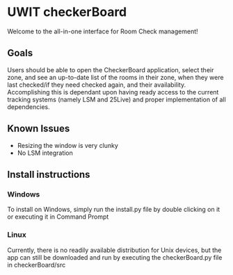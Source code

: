 # UWIT checkerBoard #
Welcome to the all-in-one interface for Room Check management!

## Goals ##
Users should be able to open the CheckerBoard application, select their zone, and see an up-to-date list of the rooms in their zone, when they were last checked/if they need checked again, and their availability.
Accomplishing this is dependant upon having ready access to the current tracking systems (namely LSM and 25Live) and proper implementation of all dependencies.

## Known Issues ##
* Resizing the window is very clunky
* No LSM integration

## Install instructions ##
### Windows ###
To install on Windows, simply run the install.py file by double clicking on it or executing it in Command Prompt

### Linux ###
Currently, there is no readily available distribution for Unix devices, but the app can still be downloaded and run 
by executing the checkerBoard.py file in checkerBoard/src
